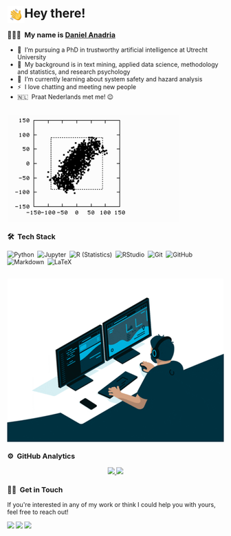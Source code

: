 <!-- **danadria/danadria** is a ✨ _special_ ✨ repository because its `README.md` (this file) appears on your GitHub profile. -->

# Hey there! <img alt="Hello" src="./assets/Hand%20Wave.gif" width='40' align="left"/>

### 👨🏻‍💻 &nbsp;My name is [Daniel Anadria](https://danadria.com/)
  
- 🔭 &nbsp;I’m pursuing a PhD in trustworthy artificial intelligence at Utrecht University
- 🦾 &nbsp;My background is in text mining, applied data science, methodology and statistics, and research psychology
- 🌱 &nbsp;I’m currently learning about system safety and hazard analysis
- ⚡ &nbsp;I love chatting and meeting new people
- 🇳🇱 &nbsp;Praat Nederlands met me! 😉

<br>
<img alt="Pengwang" src="https://raw.githubusercontent.com/danadria/danadria/master/assets/penguin.gif" width="400" align="center"/>
<br>



### 🛠 &nbsp;Tech Stack

![Python](https://img.shields.io/badge/-Python-05122A?style=flat&logo=python)&nbsp;
![Jupyter](https://img.shields.io/badge/-Jupyter-05122A?style=flat&logo=Jupyter)&nbsp;
![R (Statistics)](https://img.shields.io/badge/-R-05122A?style=flat&logo=R&logoColor=276DC3)&nbsp;
![RStudio](https://img.shields.io/badge/-RStudio-05122A?style=flat&logo=rstudio)&nbsp;
![Git](https://img.shields.io/badge/-Git-05122A?style=flat&logo=git)&nbsp;
![GitHub](https://img.shields.io/badge/-GitHub-05122A?style=flat&logo=github)&nbsp;
![Markdown](https://img.shields.io/badge/-Markdown-05122A?style=flat&logo=markdown)&nbsp;
![LaTeX](https://img.shields.io/badge/-LaTeX-05122A?logo=LaTeX)&nbsp;

<br>
<img alt="Flow" src="https://raw.githubusercontent.com/danadria/danadria/master/assets/flow.gif" width="2000" align="center"/>
<br>

### ⚙️ &nbsp;GitHub Analytics

<p align="center">
<a href="https://github.com/danadria">
  <img height="180em" src="https://github-readme-stats-eight-theta.vercel.app/api?username=danadria&show_icons=true&theme=default&include_all_commits=true&count_private=true"/>
  <img height="180em" src="https://github-readme-stats-eight-theta.vercel.app/api/top-langs/?username=danadria&layout=compact&langs_count=8&theme=default"/>
</a>
</p>

### 🤝🏻 &nbsp;Get in Touch

If you're interested in any of my work or think I could help you with yours, feel free to reach out!

<p align="center">
  
<a href="https://www.danadria.com"><img src="https://img.shields.io/badge/-danadria.com-3423A6?style=flat&logo=Jekyll&logoColor=white"/></a>&nbsp;<a href="mailto:d.anadria@uu.nl"><img src="https://img.shields.io/badge/-d.anadria@uu.nl-D14836?style=flat&logo=feather&logoColor=white"/></a>&nbsp;<a href="https://github.com/danadria?tab=followers"><img src="https://img.shields.io/github/followers/danadria.svg?style=social&label=Follow&maxAge=2592000"/></a>

</p>


